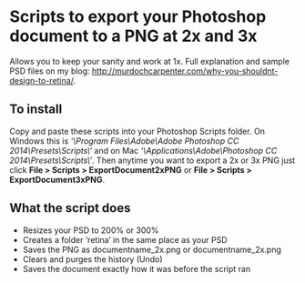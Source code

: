 # Scripts to export your Photoshop document to a PNG at 2x and 3x
Allows you to keep your sanity and work at 1x. Full explanation and sample PSD files on my blog: http://murdochcarpenter.com/why-you-shouldnt-design-to-retina/.

## To install
Copy and paste these scripts into your Photoshop Scripts folder. On Windows this is *‘\Program Files\Adobe\Adobe Photoshop CC 2014\Presets\Scripts\’* and on Mac *‘\Applications\Adobe\Photoshop CC 2014\Presets\Scripts\’*. Then anytime you want to export a 2x or 3x PNG just click **File > Scripts > ExportDocument2xPNG** or **File > Scripts > ExportDocument3xPNG**.

## What the script does
- Resizes your PSD to 200% or 300%
- Creates a folder ‘retina’ in the same place as your PSD
- Saves the PNG as documentname_2x.png or documentname_2x.png
- Clears and purges the history (Undo)
- Saves the document exactly how it was before the script ran
